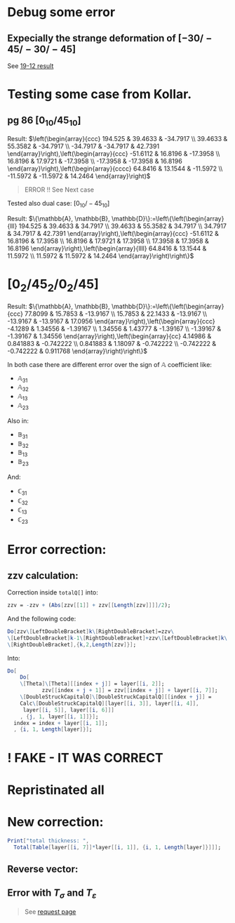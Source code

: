 # Debug some error
## Expecially the strange deformation of $[-30/-45/-30/-45]$

See [19-12 result](../more_test/README.md)

# Testing some case from Kollar.

## pg 86 $[0_{10}/45_{10}]$ 

Result:
$\left(\begin{array}{ccc}
194.525 & 39.4633 & -34.7917 \\
39.4633 & 55.3582 & -34.7917 \\
-34.7917 & -34.7917 & 42.7391
\end{array}\right),\left(\begin{array}{ccc}
-51.6112 & 16.8196 & -17.3958 \\
16.8196 & 17.9721 & -17.3958 \\
-17.3958 & -17.3958 & 16.8196
\end{array}\right),\left(\begin{array}{cccc}
64.8416 & 13.1544 & -11.5972 \\
-11.5972 & -11.5972 & 14.2464
\end{array}\right)$

> ERROR !!
> See Next case

Tested also dual case:
$[0_{10}/-45_{10}]$ 

Result:
$\{\mathbb{A}, \mathbb{B}, \mathbb{D}\}:=\left\{\left(\begin{array}{lll}
194.525 & 39.4633 & 34.7917 \\
39.4633 & 55.3582 & 34.7917 \\
34.7917 & 34.7917 & 42.7391
\end{array}\right),\left(\begin{array}{ccc}
-51.6112 & 16.8196 & 17.3958 \\
16.8196 & 17.9721 & 17.3958 \\
17.3958 & 17.3958 & 16.8196
\end{array}\right),\left(\begin{array}{llll}
64.8416 & 13.1544 & 11.5972 \\
11.5972 & 11.5972 & 14.2464
\end{array}\right)\right\}$

# $[0_2/45_2/0_2/45]$

Result:
$\{\mathbb{A}, \mathbb{B}, \mathbb{D}\}:=\left\{\left(\begin{array}{ccc}
77.8099 & 15.7853 & -13.9167 \\
15.7853 & 22.1433 & -13.9167 \\
-13.9167 & -13.9167 & 17.0956
\end{array}\right),\left(\begin{array}{ccc}
-4.1289 & 1.34556 & -1.39167 \\
1.34556 & 1.43777 & -1.39167 \\
-1.39167 & -1.39167 & 1.34556
\end{array}\right),\left(\begin{array}{cc}
4.14986 & 0.841883 & -0.742222 \\
0.841883 & 1.18097 & -0.742222 \\
-0.742222 & -0.742222 & 0.911768
\end{array}\right)\right\}$

In both case there are different error over the sign of $\mathbb A$ coefficient like:
- $\mathbb A_{31}$
- $\mathbb A_{32}$
- $\mathbb A_{13}$
- $\mathbb A_{23}$

Also in:
- $\mathbb B_{31}$
- $\mathbb B_{32}$
- $\mathbb B_{13}$
- $\mathbb B_{23}$

And:
- $\mathbb C_{31}$
- $\mathbb C_{32}$
- $\mathbb C_{13}$
- $\mathbb C_{23}$

# Error correction:

## zzv calculation:

Correction inside `totalQ[]` into:
```mathematica
zzv = -zzv + (Abs[zzv[[1]] + zzv[[Length[zzv]]]]/2);
```

And the following code:
```mathematica
Do[zzv\[LeftDoubleBracket]k\[RightDoubleBracket]=zzv\
\[LeftDoubleBracket]k-1\[RightDoubleBracket]+zzv\[LeftDoubleBracket]k\
\[RightDoubleBracket],{k,2,Length[zzv]}];
```

Into:
```mathematica
Do[
  	Do[
   	\[Theta]\[Theta][[index + j]] = layer[[i, 2]];
           zzv[[index + j + 1]] = zzv[[index + j]] + layer[[i, 7]];
   	\[DoubleStruckCapitalQ]\[DoubleStruckCapitalQ][[index + j]] = 
    Calc\[DoubleStruckCapitalQ][layer[[i, 3]], layer[[i, 4]], 
     layer[[i, 5]], layer[[i, 6]]]
   	, {j, 1, layer[[i, 1]]}];
  index = index + layer[[i, 1]];
  , {i, 1, Length[layer]}];
```

# ! FAKE - IT WAS CORRECT 

# Repristinated all

# New correction:

```mathematica
Print["total thickness: ", 
  Total[Table[layer[[i, 7]]*layer[[i, 1]], {i, 1, Length[layer]}]]];
  ```

  ## Reverse vector:

  

## Error with $T_{\sigma}$ and $T_\varepsilon$

> See [request page](request.md)